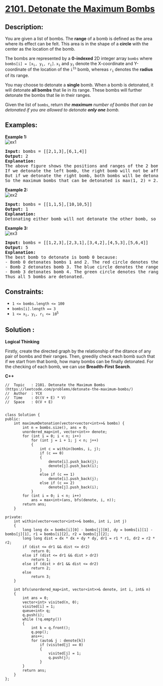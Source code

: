 # [2101. Detonate the Maximum Bombs](https://leetcode.com/problems/detonate-the-maximum-bombs/)


## Description:

<p>You are given a list of bombs. The <strong>range</strong> of a bomb is defined as the area where its effect can be felt. This area is in the shape of a <strong>circle</strong> with the center as the location of the bomb.</p>

<p>The bombs are represented by a <strong>0-indexed</strong> 2D integer array <code>bombs</code> where <code>bombs[i] = [x<sub>i</sub>, y<sub>i</sub>, r<sub>i</sub>]</code>. <code>x<sub>i</sub></code> and <code>y<sub>i</sub></code> denote the X-coordinate and Y-coordinate of the location of the <code>i<sup>th</sup></code> bomb, whereas <code>r<sub>i</sub></code> denotes the <strong>radius</strong> of its range.</p>

<p>You may choose to detonate a <strong>single</strong> bomb. When a bomb is detonated, it will detonate <strong>all bombs</strong> that lie in its range. These bombs will further detonate the bombs that lie in their ranges.</p>

<p>Given the list of <code>bombs</code>, return <em>the <strong>maximum</strong> number of bombs that can be detonated if you are allowed to detonate <strong>only one</strong> bomb.</em></p>


## Examples:

<strong>Example 1:</strong>
<br/>![ex1](https://assets.leetcode.com/uploads/2021/11/06/desmos-eg-3.png)
<pre>
<strong>Input:</strong> bombs = [[2,1,3],[6,1,4]]
<strong>Output:</strong> 2
<strong>Explanation:</strong> 
The above figure shows the positions and ranges of the 2 bombs.
If we detonate the left bomb, the right bomb will not be affected.
But if we detonate the right bomb, both bombs will be detonated.
So the maximum bombs that can be detonated is max(1, 2) = 2.
</pre>

<strong>Example 2:</strong>
<br/>![ex2](https://assets.leetcode.com/uploads/2021/11/06/desmos-eg-2.png)
<pre>
<strong>Input:</strong> bombs = [[1,1,5],[10,10,5]]
<strong>Output:</strong> 1
<strong>Explanation:</strong> 
Detonating either bomb will not detonate the other bomb, so the maximum number of bombs that can be detonated is 1.
</pre>

<strong>Example 3:</strong>
<br/>![ex3](https://assets.leetcode.com/uploads/2021/11/07/desmos-eg1.png)
<pre>
<strong>Input:</strong> bombs = [[1,2,3],[2,3,1],[3,4,2],[4,5,3],[5,6,4]]
<strong>Output:</strong> 5
<strong>Explanation:</strong> 
The best bomb to detonate is bomb 0 because:
- Bomb 0 detonates bombs 1 and 2. The red circle denotes the range of bomb 0.
- Bomb 2 detonates bomb 3. The blue circle denotes the range of bomb 2.
- Bomb 3 detonates bomb 4. The green circle denotes the range of bomb 3.
Thus all 5 bombs are detonated.
</pre>


## Constraints:

<ul>
  <li><code>1 &lt;= bombs.length &lt;= 100</code></li>
  <li><code>bombs[i].length == 3</code></li>
  <li><code>1 &lt;= x<sub>i</sub>, y<sub>i</sub>, r<sub>i</sub> &lt;= 10<sup>5</sup></code></li>
</ul>


## Solution :

<strong>Logical Thinking</strong>
<p>Firstly, create the directed graph by the relationship of the ditance of any pair of bombs and their ranges. Then, greedily check each bomb such that if we start from that bomb, how many bombs can be finally detonated. For the checking of each bomb, we can use <strong>Breadth-First Search</strong>.</p>


<strong>C++</strong>

```
//  Topic   : 2101. Detonate the Maximum Bombs (https://leetcode.com/problems/detonate-the-maximum-bombs/)
//  Author  : YCX
//  Time    : O((V + E) * V)
//  Space   : O(V + E)


class Solution {
public:
    int maximumDetonation(vector<vector<int>>& bombs) {
        int n = bombs.size(), ans = 0;
        unordered_map<int, vector<int>> denote;
        for (int i = 0; i < n; i++)
            for (int j = i + 1; j < n; j++)
            {
                int c = within(bombs, i, j);
                if (c == 0)
                {
                    denote[i].push_back(j);
                    denote[j].push_back(i);
                }
                else if (c == 1)
                    denote[i].push_back(j);
                else if (c == 2)
                    denote[j].push_back(i);
            }
        for (int i = 0; i < n; i++)
            ans = max<int>(ans, bfs(denote, i, n));
        return ans;
    }
    
private: 
    int within(vector<vector<int>>& bombs, int i, int j)
    {
        long long dx = bombs[i][0] - bombs[j][0], dy = bombs[i][1] - bombs[j][1], r1 = bombs[i][2], r2 = bombs[j][2];
        long long dist = dx * dx + dy * dy, dr1 = r1 * r1, dr2 = r2 * r2;
        if (dist <= dr1 && dist <= dr2)
            return 0;
        else if (dist <= dr1 && dist > dr2)
            return 1;
        else if (dist > dr1 && dist <= dr2)
            return 2;
        else
            return 3;
    }
    
    int bfs(unordered_map<int, vector<int>>& denote, int i, int& n)
    {
        int ans = 0;
        vector<int> visited(n, 0);
        visited[i] = 1;
        queue<int> q;
        q.push(i);
        while (!q.empty())
        {
            int k = q.front();
            q.pop();
            ans++;
            for (auto& j : denote[k])
                if (visited[j] == 0)
                {
                    visited[j] = 1;
                    q.push(j);
                }
        }
        return ans;
    }
};
```
